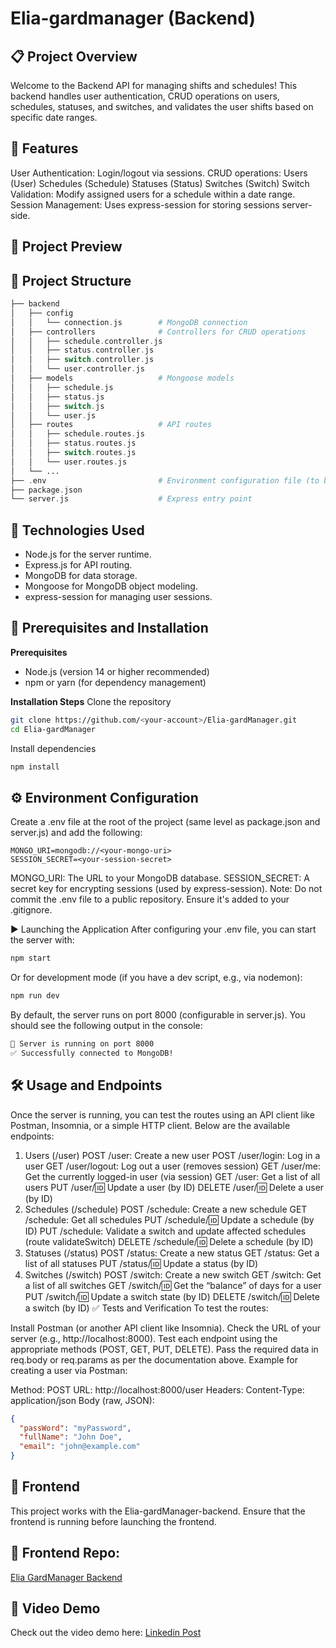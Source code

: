 # Elia-gardmanager (Backend) 

## 📋 Project Overview
Welcome to the Backend API for managing shifts and schedules!
This backend handles user authentication, CRUD operations on users, schedules, statuses, and switches, and validates the user shifts based on specific date ranges.

## 📱 Features
User Authentication: Login/logout via sessions.
CRUD operations:
Users (User)
Schedules (Schedule)
Statuses (Status)
Switches (Switch)
Switch Validation: Modify assigned users for a schedule within a date range.
Session Management: Uses express-session for storing sessions server-side.

## 📸 Project Preview

## 📂 Project Structure
```php
├── backend
│   ├── config
│   │   └── connection.js        # MongoDB connection
│   ├── controllers              # Controllers for CRUD operations
│   │   ├── schedule.controller.js
│   │   ├── status.controller.js
│   │   ├── switch.controller.js
│   │   └── user.controller.js
│   ├── models                   # Mongoose models
│   │   ├── schedule.js
│   │   ├── status.js
│   │   ├── switch.js
│   │   └── user.js
│   ├── routes                   # API routes
│   │   ├── schedule.routes.js
│   │   ├── status.routes.js
│   │   ├── switch.routes.js
│   │   └── user.routes.js
│   └── ...
├── .env                         # Environment configuration file (to be created)
├── package.json
└── server.js                    # Express entry point
```

## 🚀 Technologies Used
- Node.js for the server runtime.
- Express.js for API routing.
- MongoDB for data storage.
- Mongoose for MongoDB object modeling.
- express-session for managing user sessions.

## 🔧 Prerequisites and Installation

**Prerequisites**
- Node.js (version 14 or higher recommended)
- npm or yarn (for dependency management)

**Installation Steps**
Clone the repository
```bash
git clone https://github.com/<your-account>/Elia-gardManager.git
cd Elia-gardManager
```
Install dependencies
```bash
npm install
```

## ⚙️ Environment Configuration
Create a .env file at the root of the project (same level as package.json and server.js) and add the following:

```env
MONGO_URI=mongodb://<your-mongo-uri>
SESSION_SECRET=<your-session-secret>
```
MONGO_URI: The URL to your MongoDB database.
SESSION_SECRET: A secret key for encrypting sessions (used by express-session).
Note: Do not commit the .env file to a public repository. Ensure it's added to your .gitignore.

▶️ Launching the Application
After configuring your .env file, you can start the server with:

```bash
npm start
```
Or for development mode (if you have a dev script, e.g., via nodemon):

```bash
npm run dev
```
By default, the server runs on port 8000 (configurable in server.js).
You should see the following output in the console:

```bash
🐍 Server is running on port 8000
✅ Successfully connected to MongoDB!
```

## 🛠️ Usage and Endpoints
Once the server is running, you can test the routes using an API client like Postman, Insomnia, or a simple HTTP client. Below are the available endpoints:

1. Users (/user)
POST /user: Create a new user
POST /user/login: Log in a user
GET /user/logout: Log out a user (removes session)
GET /user/me: Get the currently logged-in user (via session)
GET /user: Get a list of all users
PUT /user/:id: Update a user (by ID)
DELETE /user/:id: Delete a user (by ID)
2. Schedules (/schedule)
POST /schedule: Create a new schedule
GET /schedule: Get all schedules
PUT /schedule/:id: Update a schedule (by ID)
PUT /schedule: Validate a switch and update affected schedules (route validateSwitch)
DELETE /schedule/:id: Delete a schedule (by ID)
3. Statuses (/status)
POST /status: Create a new status
GET /status: Get a list of all statuses
PUT /status/:id: Update a status (by ID)
4. Switches (/switch)
POST /switch: Create a new switch
GET /switch: Get a list of all switches
GET /switch/:id: Get the “balance” of days for a user
PUT /switch/:id: Update a switch state (by ID)
DELETE /switch/:id: Delete a switch (by ID)
✅ Tests and Verification
To test the routes:

Install Postman (or another API client like Insomnia).
Check the URL of your server (e.g., http://localhost:8000).
Test each endpoint using the appropriate methods (POST, GET, PUT, DELETE).
Pass the required data in req.body or req.params as per the documentation above.
Example for creating a user via Postman:

Method: POST
URL: http://localhost:8000/user
Headers:
Content-Type: application/json
Body (raw, JSON):

```json
{
  "passWord": "myPassword",
  "fullName": "John Doe",
  "email": "john@example.com"
}
```

## 🔗 Frontend
This project works with the Elia-gardManager-backend.
Ensure that the frontend is running before launching the frontend.

## 🔗 Frontend Repo: 
[Elia GardManager Backend](https://github.com/Fauve-mce/elia-gardmanager-frontend)

## 🎥 Video Demo
Check out the video demo here: 
[Linkedin Post](https://www.linkedin.com/feed/update/urn:li:activity:7301037570862338049/)
